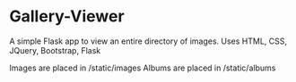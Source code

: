 # Gallery-Viewer
A simple Flask app to view an entire directory of images.
Uses HTML, CSS, JQuery, Bootstrap, Flask

Images are placed in /static/images
Albums are placed in /static/albums

